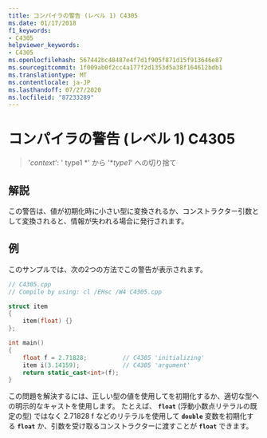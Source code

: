 ```yaml
---
title: コンパイラの警告 (レベル 1) C4305
ms.date: 01/17/2018
f1_keywords:
- C4305
helpviewer_keywords:
- C4305
ms.openlocfilehash: 567442bc48487e4f7d1f905f871d15f913646e87
ms.sourcegitcommit: 1f009ab0f2cc4a177f2d1353d5a38f164612bdb1
ms.translationtype: MT
ms.contentlocale: ja-JP
ms.lasthandoff: 07/27/2020
ms.locfileid: "87233289"
---
```

# <a name="compiler-warning-level-1-c4305"></a>コンパイラの警告 (レベル 1) C4305

> '*context*': ' type1 *' から '**type1*' への切り捨て

## <a name="remarks"></a>解説

この警告は、値が初期化時に小さい型に変換されるか、コンストラクター引数として変換されると、情報が失われる場合に発行されます。

## <a name="example"></a>例

このサンプルでは、次の2つの方法でこの警告が表示されます。

```cpp
// C4305.cpp
// Compile by using: cl /EHsc /W4 C4305.cpp

struct item
{
    item(float) {}
};

int main()
{
    float f = 2.71828;          // C4305 'initializing'
    item i(3.14159);            // C4305 'argument'
    return static_cast<int>(f);
}
```

この問題を解決するには、正しい型の値を使用してを初期化するか、適切な型への明示的なキャストを使用します。 たとえば、 **`float`** (浮動小数点リテラルの既定の型) ではなく 2.71828 f などのリテラルを使用して **`double`** 変数を初期化する **`float`** か、引数を受け取るコンストラクターに渡すことが **`float`** できます。
